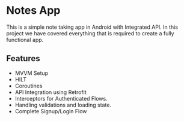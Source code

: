 
# Notes App

This is a simple note taking app in Android with Integrated API. In this project we have covered everything that is required to create a fully functional app.



## Features

- MVVM Setup
- HILT
- Coroutines
- API Integration using Retrofit
- Interceptors for Authenticated Flows.
- Handling validations and loading state.
- Complete Signup/Login Flow 


